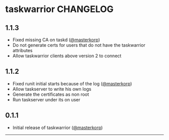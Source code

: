 taskwarrior CHANGELOG
=====================

1.1.3
-----
- Fixed missing CA on taskd ([@masterkorp])
- Do not generate certs for users that do not have the taskwarrior attributes
- Allow taskwarrior clients above version 2 to connect

1.1.2
-----
- Fixed runit initial starts because of the log ([@masterkorp][])
- Allow taskserver to write his own logs
- Generate the certificates as non root
- Run taskserver under its on user

0.1.1
-----
- Initial release of taskwarrior ([@masterkorp][])

- - -

<!--- The following link definition list is generated by PimpMyChangelog --->
[@masterkorp]: https://github.com/masterkorp
